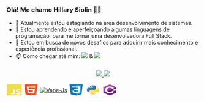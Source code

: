 ### Olá! Me chamo Hillary Siolin 👩‍💻

- 💬 Atualmente estou estagiando na área desenvolvimento de sistemas.
- 🌱 Estou aprendendo e aperfeiçoando algumas linguagens de programação, para me tornar uma desenvolvedora Full Stack.
- 👯 Estou em busca de novos desafios para adquirir mais conhecimento e experiência profissional.
- 📫 Como chegar até mim:  <a href = "mailto:hillaryssima876@gmail.com"><img src="https://img.shields.io/badge/Gmail-D14836?style=for-the-badge&logo=gmail&logoColor=white" target="_blank"></a> & <a href="https://www.linkedin.com/in/vanessa-souza97/-45875016a" target="_blank"><img src="https://img.shields.io/badge/-LinkedIn-%230077B5?style=for-the-badge&logo=linkedin&logoColor=white" target="_blank"></a> 
###
<div align="center">
  <a href="https://github.com/Hillary77">
  <img height="180em" src="https://github-readme-stats.vercel.app/api?username=Hillary77&show_icons=true&theme=dracula&include_all_commits=true&count_private=true"/>
  <img height="180em" src="https://github-readme-stats.vercel.app/api/top-langs/?username=Hillary77&layout=compact&langs_count=7&theme=dracula"/>
</div>

<div style="display: inline_block"><br>
  <img align="center" alt="Vane-Js" height="30" width="40" src="https://raw.githubusercontent.com/devicons/devicon/master/icons/javascript/javascript-plain.svg">
  <img align="center" alt="Vane-HTML" height="30" width="40" src="https://raw.githubusercontent.com/devicons/devicon/master/icons/html5/html5-original.svg">
  <img align="center" alt="Vane-Js" height="30" width="40" src="https://img.shields.io/badge/CSS3-1572B6?style=for-the-badge&logo=css3&logoColor=white.svg">
  <img align="center" alt="Vane-CSS" height="30" width="40" src="https://raw.githubusercontent.com/devicons/devicon/master/icons/css3/css3-original.svg">
  <img align="center" alt="Vane-Python" height="30" width="40" src="https://raw.githubusercontent.com/devicons/devicon/master/icons/python/python-original.svg">
  <img align="center" alt="Vane-Csharp" height="30" width="40" src="https://raw.githubusercontent.com/devicons/devicon/master/icons/csharp/csharp-original.svg">
</div>

###
